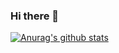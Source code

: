 ### Hi there 👋
[![Anurag's github stats](https://github-readme-stats.vercel.app/api?username=WDY666)](https://github.com/WDY666/github-readme-stats)


<!--
**WDY666/WDY666** is a ✨ _special_ ✨ repository because its `README.md` (this file) appears on your GitHub profile.

Here are some ideas to get you started:

- 🔭 I’m currently working on ...
- 🌱 I’m currently learning ...
- 👯 I’m looking to collaborate on ...
- 🤔 I’m looking for help with ...
- 💬 Ask me about ...
- 📫 How to reach me: ...
- 😄 Pronouns: ...
- ⚡ Fun fact: ...
-->
